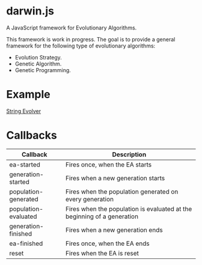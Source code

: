 darwin.js
=========

A JavaScript framework for Evolutionary Algorithms.

This framework is work in progress. The goal is to provide a general framework for the following type of
evolutionary algorithms:

- Evolution Strategy.
- Genetic Algorithm.
- Genetic Programming.

Example
=======

[String Evolver](https://rawgit.com/davidrobles/darwin.js/master/examples/string-evolver/index.html)

Callbacks
=========

| Callback                   | Description
| -------------------------- | -----------
| ea-started                 | Fires once, when the EA starts
| generation-started         | Fires when a new generation starts
| population-generated       | Fires when the population generated on every generation
| population-evaluated       | Fires when the population is evaluated at the beginning of a generation
| generation-finished        | Fires when a new generation ends
| ea-finished                | Fires once, when the EA ends
| reset                      | Fires when the EA is reset